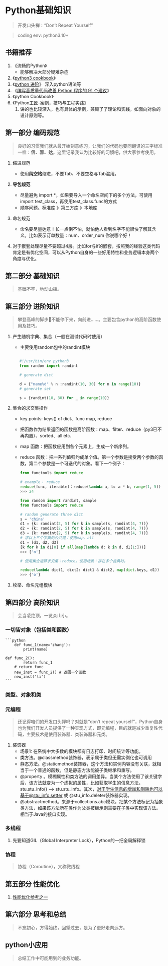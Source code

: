 # Python基础知识

> 开发口头禅：“Don’t Repeat Yourself”

> coding env: python3.10+

## 书籍推荐

1. 《流畅的Python》
   - 能够解决大部分疑难杂症
2. 《[python3 cookbook](https://python3-cookbook.readthedocs.io/zh_CN/latest/index.html)》
3. 《[python 进阶](https://docs.pythontab.com/interpy/#python)》  深入python语法等
4. 《[编写高质量代码改善 Python 程序的 91 个建议](https://l1nwatch.gitbook.io/writing_solid_python_code_gitbook/di-1-zhang-yin-lun)》
5. 《python Cookbook》
6. 《Python工匠-案例，技巧与工程实践》
   1. 讲的也比较深入，也有具体的示例，兼顾了了理论和实践，如面向对象的设计原则等。

## 第一部分 编码规范

> 良好的习惯我们就从最开始刻意练习，让我们的代码也要同翻译的三字标准一样：**信、雅、达**。这里记录我认为比较好的习惯吧，供大家参考使用。

1. 缩进规范

   - 使用**纯空格**缩进，不要Tab、不要空格与Tab混用。
2. **导包规范**

   + 尽量避免 import *，如果要导入一个命名空间下的多个方法，可使用import test_class，再使用test_class.func的方式
   + 顺序问题。标准库 》第三方库 》本地库
3. 命名规范

   + 命名要尽量达意！长一点倒不怕，就怕他人看到名字不能很快了解其含义。比如表示订单数量：num、order_num 你说哪个好！
4. 对于嵌套处理尽量不要超过4层。比如for与if的嵌套，按照我的经验这类代码肯定是有优化空间，可以从Python自身的一些好用特性和业务逻辑本身两个角度与优化。

## 第二部分 基础知识

> 基础不牢，地动山摇。

## 第三部分 进阶知识

> 攀登高峰的脚步👣不能停下来，向前进……。主要包含python的高阶函数使用及技巧。

1. 产生随机字典、集合（一般在测试代码时使用）

   + 主要使用random包中的randint模块

   ``` python

      #!/usr/bin/env python3
      from random import randint

      # generate dict

      d = {"name%d" % n :randint(10, 30) for n in range(10)}
      # generate set

      s = {randint(10, 30) for _ in range(10)}
   ```

2. 集合的求交集操作

   + key points: keys() of dict、func map, reduce
   + 把函数作为结果返回的函数是高阶函数：map、filter、reduce（py3已不再内置）、sorted、all etc.
   + map 函数：把函数应用到各个元素上，生成一个新序列。
   + reduce 函数：把一系列值归约成单个值。第一个参数是接受两个参数的函数，第二个参数是一个可迭代的对象。看下一个例子：

      ``` python
      from functools import reduce

      # example： reduce 
      reduce(func, iterable)：reduce(lambda a, b: a * b, range(1, 5))
      >>> 24
      ```

      ``` python
      from random import randint, sample
      from functools import reduce

      # random generate three dict
      s = 'china'
      d1 = {k: randint(2, 5) for k in sample(s, randint(4, 7))}
      d2 = {k: randint(2, 5) for k in sample(s, randint(4, 7))}
      d3 = {k: randint(2, 5) for k in sample(s, randint(4, 7))}
      # 求以上三个字典的公共键：使用map、all
      d1 = [d1, d2, d3]
      [k for k in d1[0] if all(map(lambda d: k in d, d1[1:]))]
      >>> ['o']

      # 使用集合运算求交集：reduce。使用场景：存在多个自典时。
   
      reduce(lambda dict1, dict2: dict1 & dict2, map(dict.keys, d1))
      >>> {'o'}
      ```

3. 枚举、命名元组模块

## 第四部分 高阶知识

> 会当凌绝顶，一览众山小。

### 一切皆对象（包括类和函数）

    ```python
        def func_1(name='zhang'):
            print(name)

    def func_2():
            return func_1
        # return func
        new_inst = func_2() # 返回一个函数
        new_inst('li')
    ```

### 类型、对象和类

### 元编程

> 还记得咱们的开发口头禅吗？对就是“don’t repeat yourself”，Python自身也为我们开发人员提供了一种实现方式，即元编程，目的就是减少重复性代码，主要技术是使用装饰器、类装饰器和元类。

1. 装饰器
   + 场景1: 在系统中大多数的模块都有日志打印、时间统计等功能。
   + 类方法。@classmethod装饰器，表示属于类但无需实例化也可调用
   + 静态方法。@staticmethod装饰器，这个方法和实例内容没有关联，就相当于一个普通的函数，但是静态方法能被子类继承和重写。
   + @property 。模糊属性和类方法的调用差异。当某个方法使用了该关键字后，该方法就变为一个虚拟的属性，比如获取学生的信息方法， stu.stu_info() --> stu.stu_info。其次，对于学生信息的增加和删除也可以基于@stu_info.setter 或 @stu_info.deleter装饰器实现。
   + @abstractmethod。来源于collections.abc模块，把某个方法标记为抽象类方法，如果该方法所在类作为父类被继承则需要在子类中实现该方法。相当于Java的接口实现。

### 多线程

1. 先要知道GIL（Global Interpreter Lock），Python的一把全局解释锁

### 协程

> 协程（Coroutine），又称微线程

## 第五部分 性能优化

1. [性能优化参考之一](https://www.ibm.com/developerworks/cn/linux/l-cn-python-optim/)

## 第六部分 思考和总结

> 不忘初心，方得始终，回望过去，是为了更好走向远方。

## python小应用

> 总结工作中可能用到的业务功能。
